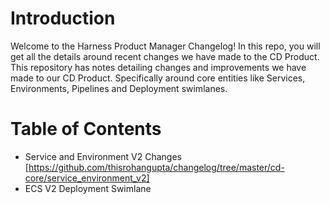 # Introduction 

Welcome to the Harness Product Manager Changelog! In this repo, you will get all the details around recent changes we have made to the CD Product. This repository has notes detailing changes and improvements we have made to our CD Product. Specifically around core entities like Services, Environments, Pipelines and Deployment swimlanes.

# Table of Contents

- Service and Environment V2 Changes [https://github.com/thisrohangupta/changelog/tree/master/cd-core/service_environment_v2]
- ECS V2 Deployment Swimlane 
